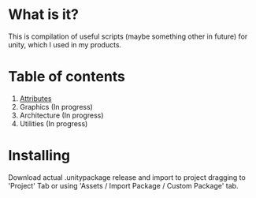 # What is it?
This is compilation of useful scripts (maybe something other in future) for unity, which I used in my products.

# Table of contents
1. [Attributes](https://github.com/leomovskii/essentials/blob/main/Assets/Plugins/Essentials/Attributes/attributes-readme.md)
2. Graphics (In progress)
3. Architecture (In progress)
4. Utilities (In progress)

# Installing
Download actual .unitypackage release and import to project dragging to 'Project' Tab or using 'Assets / Import Package / Custom Package' tab.

